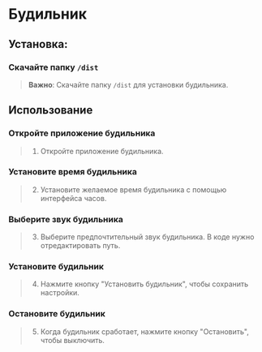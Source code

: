 # Будильник
## Установка:
### Скачайте папку `/dist`
> **Важно**: Скачайте папку `/dist` для установки будильника.
## Использование
### Откройте приложение будильника
> 1. Откройте приложение будильника.

### Установите время будильника
> 2. Установите желаемое время будильника с помощью интерфейса часов.

### Выберите звук будильника
> 3. Выберите предпочтительный звук будильника. В коде нужно отредактировать путь.

### Установите будильник
> 4. Нажмите кнопку "Установить будильник", чтобы сохранить настройки.

### Остановите будильник
> 5. Когда будильник сработает, нажмите кнопку "Остановить", чтобы выключить.
